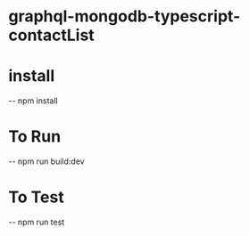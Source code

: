 # graphql-mongodb-typescript-contactList

# install 
-- npm install

# To Run
-- npm run build:dev

# To Test
-- npm run test